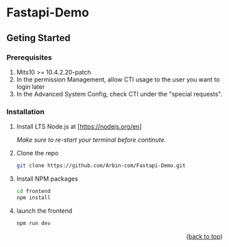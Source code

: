 # Fastapi-Demo

<a id="readme-top"></a>

<!-- Getting Started -->

## Geting Started

### Prerequisites

1. Mits10 >= 10.4.2.20-patch
2. In the permission Management, allow CTI usage to the user you want to login later
3. In the Advanced System Config, check CTI under the "special requests".

### Installation

1. Install LTS Node.js at [https://nodejs.org/en]

   _Make sure to re-start your terminal before continute._

2. Clone the repo
   ```sh
   git clone https://github.com/Arbin-com/Fastapi-Demo.git
   ```
3. Install NPM packages
   ```sh
   cd frontend
   npm install
   ```
4. launch the frontend
   ```sh
   npm run dev
   ```

<p align="right">(<a href="#readme-top">back to top</a>)</p>
